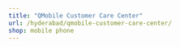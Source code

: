```yaml
---
title: "QMobile Customer Care Center"
url: /hyderabad/qmobile-customer-care-center/
shop: mobile phone
---
```

